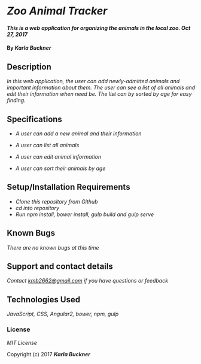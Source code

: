 # _Zoo Animal Tracker_

#### _This is a web application for organizing the animals in the local zoo. Oct 27, 2017_

#### By _**Karla Buckner**_

## Description

_In this web application, the user can add newly-admitted animals and important information about them. The user can see a list of all animals and edit their information when need be. The list can by sorted by age for easy finding._

## Specifications

* _A user can add a new animal and their information_

* _A user can list all animals_

* _A user can edit animal information_

* _A user can sort their animals by age_


## Setup/Installation Requirements

* _Clone this repository from Github_
* _cd into repository_
* _Run npm install, bower install, gulp build and gulp serve_

## Known Bugs

_There are no known bugs at this time_

## Support and contact details

_Contact kmb2662@gmail.com if you have questions or feedback_

## Technologies Used

_JavaScript, CSS, Angular2, bower, npm, gulp_

### License

*MIT License*

Copyright (c) 2017 **_Karla Buckner_**
